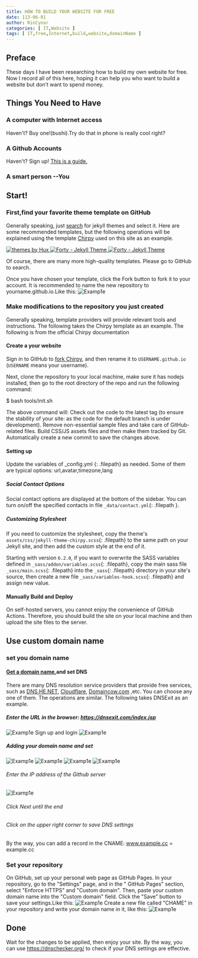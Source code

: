 ```yaml
---
title: HOW TO BUILD YOUR WEBSITE FOR FREE
date: 113-06-01
author: RinCynar
categories: [ IT,Website ]
tags: [ IT,free,Internet,build,website,domainName ]
---
```


## Preface

These days I have been researching how to build my own website for free. Now I record all of this here, hoping it can
help you who want to build a website but don’t want to spend money.

## Things You Need to Have

### A computer with Internet access

Haven't? Buy one!(bushi).Try do that in phone is really cool right?

### A Github Accounts

Haven't? Sign up!
[This is a guide.](https://rincynar.us.kg/posts/HOW-TO-REGISTER-A-GITHUB-ACCOUNT)

### A smart person --You

## Start!

### First,find your favorite theme template on GitHub

Generally speaking, just [search](https://github.com/search?q=jekyll+themes&type=repositories) for jekyll themes and
select it.
Here are some recommended templates, but the following operations will be explained using the
template [Chirpy](https://github.com/cotes2020/jekyll-theme-chirpy) used on this site as an example.

<a href="https://github.com/Huxpro/huxpro.github.io">
    <img border="0" src="/assets/img/image/image@20240601bywff10.png" alt="themes by Hux" />
</a>
<a href="https://github.com/andrewbanchich/forty-jekyll-theme">
    <img border="0" src="/assets/img/image/image@20240601bywff11.png" alt="Forty - Jekyll Theme" />
</a>
<a href="https://github.com/Simpleyyt/jekyll-theme-next">
    <img border="0" src="/assets/img/image/image@20240601bywff12.png" alt="Forty - Jekyll Theme" />
</a>

Of course, there are many more high-quality templates. Please go to GitHub to search.

Once you have chosen your template, click the Fork button to fork it to your account. It is recommended to name the new
repository to yourname.github.io.Like this:
<img src="/assets/img/image/image@20240601bywff00.png" alt="Examp1e" />

### Make modifications to the repository you just created

Generally speaking, template providers will provide relevant tools and instructions. The following takes the Chirpy
template as an example.
The following is from the official Chirpy documentation

#### Create a your website

Sign in to GitHub to [fork Chirpy](https://github.com/cotes2020/jekyll-theme-chirpy/fork), and then rename it to
`USERNAME.github.io` (`USERNAME` means your username).

Next, clone the repository to your local machine, make sure it has nodejs installed, then go to the root directory of
the repo and run the following command:

$ bash tools/init.sh

The above command will:
Check out the code to the latest tag (to ensure the stability of your site: as the code for the default branch is under
development).
Remove non-essential sample files and take care of GitHub-related files.
Build CSS/JS assets files and then make them tracked by Git.
Automatically create a new commit to save the changes above.

#### Setting up

Update the variables of _config.yml {: .filepath} as needed. Some of them are typical options: url,avatar,timezone,lang

##### Social Contact Options

Social contact options are displayed at the bottom of the sidebar. You can turn on/off the specified contacts in file
`_data/contact.yml`{: .filepath }.

##### Customizing Stylesheet

If you need to customize the stylesheet, copy the theme's `assets/css/jekyll-theme-chirpy.scss`{: .filepath} to the same
path on your Jekyll site, and then add the custom style at the end of it.

Starting with version `6.2.0`, if you want to overwrite the SASS variables defined in `_sass/addon/variables.scss`{:
.filepath}, copy the main sass file `_sass/main.scss`{: .filepath} into the `_sass`{: .filepath} directory in your
site's source, then create a new file `_sass/variables-hook.scss`{: .filepath} and assign new value.

#### Manually Build and Deploy

On self-hosted servers, you cannot enjoy the convenience of GitHub Actions. Therefore, you should build the site on your
local machine and then upload the site files to the server.

## Use custom domain name

### set you domain name

#### [Get a domain name](https://rcva.san.tc/posts/GET-A-FREE-DOMAIN-NAME),and set DNS

There are many DNS resolution service providers that provide free services, such
as [DNS.HE.NET](https://ipv6.he.net/certification/register.php), [Cloudflare](https://cloudflare.com), [Domaincow.com](https://domaincow.com)
,etc. You can choose any one of them. The operations are similar. The following takes DNSExit as an example.

##### Enter the URL in the browser: https://dnsexit.com/index.jsp

<img src="/assets/img/image/image@20240601bywff03.png" alt="Examp1e" />
Sign up and login
<img src="/assets/img/image/image@20240601bywff04.png" alt="Examp1e" />

##### Adding your domain name and set

<img src="/assets/img/image/image@20240601bywff05.png" alt="Examp1e" />
<img src="/assets/img/image/image@20240601bywff06.png" alt="Examp1e" />
<img src="/assets/img/image/image@20240601bywff07.png" alt="Examp1e" />
<img src="/assets/img/image/image@20240601bywff08.png" alt="Examp1e" />

###### Enter the IP address of the Github server

<img src="/assets/img/image/image@20240601bywff09.png" alt="Examp1e" />

###### Click Next until the end

###### Click on the upper right corner to save DNS settings

By the way, you can add a record in the CNAME: www.example.cc = example.cc

### Set your repository

On GitHub, set up your personal web page as GitHub Pages. In your repository, go to the "Settings" page, and in the "
GitHub Pages" section, select "Enforce HTTPS" and "Custom domain". Then, paste your custom domain name into the "Custom
domain" field. Click the "Save" button to save your settings.Like this:
<img src="/assets/img/image/image@20240601bywff01.png" alt="Examp1e" />
Create a new file called "CHAME" in your repository and write your domain name in it, like this:
<img src="/assets/img/image/image@20240601bywff02.png" alt="Examp1e" />

## Done

Wait for the changes to be applied, then enjoy your site.
By the way, you can use https://dnschecker.org/ to check if your DNS settings are effective.
